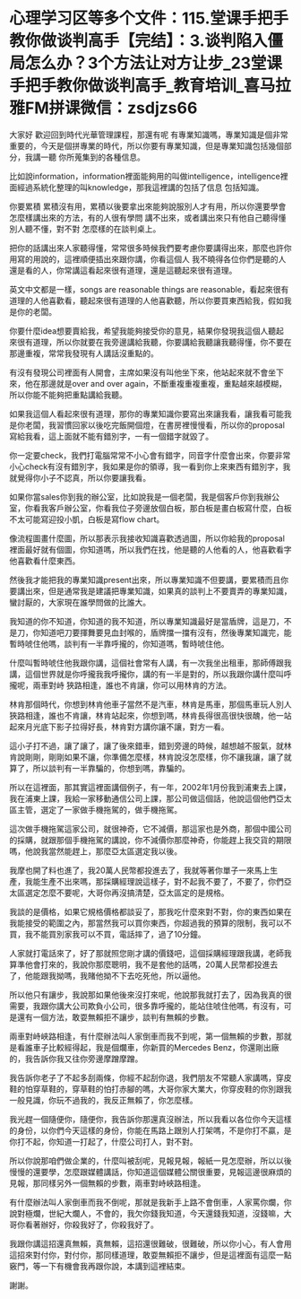 # 心理学习区等多个文件：115.堂课手把手教你做谈判高手【完结】：3.谈判陷入僵局怎么办？3个方法让对方让步_23堂课手把手教你做谈判高手_教育培训_喜马拉雅FM拼课微信：zsdjzs66

大家好 歡迎回到時代光華管理課程，那還有呢 有專業知識嗎，專業知識是個非常重要的，今天是個拼專業的時代，所以你要有專業知識，但是專業知識包括幾個部分，我講一聽 你所蒐集到的各種信息。

比如說information，information裡面能夠用的叫做intelligence，intelligence裡面經過系統化整理的叫knowledge，那我這裡講的包括了信息 包括知識。

你要累積 累積沒有用，累積以後要拿出來能夠說服別人才有用，所以你還要學會怎麼樣講出來的方法，有的人很有學問 講不出來，或者講出來只有他自己聽得懂 別人聽不懂，對不對 怎麼樣的在談判桌上。

把你的話講出來人家聽得懂，常常很多時候我們要考慮你要講得出來，那麼也許你用寫的用說的，這裡順便插出來跟你講，你看這個人 我不曉得各位你們是聽的人還是看的人，你常講這看起來很有道理，還是這聽起來很有道理。

英文中文都是一樣，songs are reasonable things are reasonable，看起來很有道理的人他喜歡看，聽起來很有道理的人他喜歡聽，所以你要買東西給我，假如我是你的老闆。

你要什麼idea想要賣給我，希望我能夠接受你的意見，結果你發現我這個人聽起來很有道理，所以你就要在我旁邊講給我聽，你要講給我聽讓我聽得懂，你不要在那邊重複，常常我發現有人講話沒重點的。

有沒有發現公司裡面有人開會，主席如果沒有叫他坐下來，他站起來就不會坐下來，他在那邊就是over and over again，不斷重複重複重複，重點越來越模糊，所以你能不能夠把重點講給我聽。

如果我這個人看起來很有道理，那你的專業知識你要寫出來讓我看，讓我看可能我是你老闆，我習慣回家以後吃完飯開個燈，在書房裡慢慢看，所以你的proposal寫給我看，這上面就不能有錯別字，一有一個錯字就毀了。

你一定要check，我們打電腦常常不小心會有錯字，同音字什麼會出來，你要非常小心check有沒有錯別字，我如果是你的領導，我一看到你上來東西有錯別字，我就覺得你小子不認真，所以你要讓我看。

如果你當sales你到我的辦公室，比如說我是一個老闆，我是個客戶你到我辦公室，你看我客戶辦公室，你看我位子旁邊放個白板，那白板是畫白板寫什麼，白板不太可能寫迎投小凱，白板是寫flow chart。

像流程圖畫什麼圖，所以那表示我接收知識喜歡透過圖，所以你給我的proposal裡面最好就有個圖，你知道嗎，所以我們在找，他是聽的人他看的人，他喜歡看字他喜歡看什麼東西。

然後我才能把我的專業知識present出來，所以專業知識不但要講，要累積而且你要講出來，但是通常我是建議把專業知識，如果真的談判上不要賣弄的專業知識，蠻討厭的，大家現在誰學問做的比誰大。

我知道的你不知道，你知道的我不知道，所以專業知識最好是當盾牌，這是刀，不是刀，你知道吧刀要揮舞要見血封喉的，盾牌擋一擋有沒有，然後專業知識完，能暫時唬住他嗎，談判有一半靠呼攏的，你知道嗎，暫時唬住他。

什麼叫暫時唬住他我跟你講，這個社會常有人講，有一次我坐出租車，那師傅跟我講，這個世界就是你呼攏我我呼攏你，講的有一半是對的，所以我跟你講什麼叫呼攏呢，兩車對峙 狹路相逢，誰也不肯讓，你可以用林肯的方法。

林肯那個時代，你想到林肯他車子當然不是汽車，林肯是馬車，那個馬車玩人別人狹路相逢，誰也不肯讓，林肯站起來，你想到嗎，林肯長得很高很快很醜，他一站起來月光底下影子拉得好長，林肯對方講你讓不讓，對方一看。

這小子打不過，讓了讓了，讓了後來錯車，錯到旁邊的時候，越想越不服氣，就林肯說剛剛，剛剛如果不讓，你準備怎麼樣，林肯說沒怎麼樣，你不讓我讓，讓了就算了，所以談判有一半靠騙的，你想到嗎，靠騙的。

所以在這裡面，那其實這裡面講個例子，有一年，2002年1月份我到浦東去上課，我在浦東上課，我給一家移動通信公司上課，那公司做這個話，他說這個他們亞太區主管，選定了一家做手機拖駕的，做手機拖駕。

這次做手機拖駕這家公司，就很神奇，它不減價，那這家也是外商，那個中國公司的採購，就跟那個手機拖駕的講說，你不減價你那麼神奇，你能趕上我交貨的期限嗎，他說我當然能趕上，那麼亞太區選定我以後。

我摩也開了料也進了，我20萬人民幣都投進去了，我就等著你單子一來馬上生產，我能生產不出來嗎，那採購經理說這樣子，對不起我不要了，不要了，你們亞太區選定怎麼不要呢，大哥你再沒搞清楚，亞太區定的是規格。

我談的是價格，如果它規格價格都談妥了，那我吃什麼來對不對，你的東西如果在我能接受的範圍之內，那當然我可以買你東西，你超過我的預算的限制，我可以不買，我不能買別家我可以不買，電話摔了，過了10分鐘。

人家就打電話來了，好了那就照您剛才講的價錢吧，這個採購經理跟我講，老師我算準他會打來的，我說你那麼聰明，我不是套他的話嗎，20萬人民幣都投進去了，他能跟我拗嗎，我賭他拗不下去吃死他，所以逼他。

所以他只有讓步，我說那如果他後來沒打來呢，他說那我就打去了，因為我真的很需要，我跟你講大公司欺負小公司，很多靠呼攏的，能站住唬住他嗎，有沒有，可是還有一個方法，敢耍無賴拒不讓步，談判有無賴的步數。

兩車對峙峽路相逢，有什麼辦法叫人家倒車而我不到呢，第一個無賴的步數，那就是看誰車子比較經得起，我是個爛車，你新買的Mercedes Benz，你還剛出廠的，我告訴你我又往你旁邊摩蹭摩蹭。

我告訴你老子了不起多刮兩條，你經不起刮你退，我們朋友不常聽人家講嗎，穿皮鞋的怕穿草鞋的，穿草鞋的怕打赤腳的嗎，大哥你家大業大，你穿皮鞋的你別跟我一般見識，你玩不過我的，我反正無賴了，你怎麼樣。

我光趕一個隨便你，隨便你，我告訴你那還真沒辦法，所以我看以各位你今天這樣的身份，以你們今天這樣的身份，你能在馬路上跟別人打架嗎，不是你打不贏，是你打不起，你知道一打起了，什麼公司打人，對不對。

所以你說那咱們做企業的，什麼叫被刮呢，見報見報，報紙一見怎麼辦，所以以後慢慢的還要學，怎麼跟媒體講話，你知道這個媒體公關很重要，見報這邊很麻煩的見報，那同樣另外一個無賴的步數，兩車對峙峽路相逢。

有什麼辦法叫人家倒車而我不倒呢，那就是我新手上路不會倒車，人家罵你爛，你說對極爛，世紀大爛人，不會的，我欠你錢我知道，今天還錢我知道，沒錢嘛，大哥你看著辦好，你殺我好了，你殺我好了。

我跟你講這招還真無賴，真無賴，這招還很難破，很難破，所以你小心，有人會用這招來對付你，對付你，那同樣道理，敢耍無賴拒不讓步，但是這裡面有這麼一點竅門，等一下有機會我再跟你說，本講到這裡結束。

謝謝。